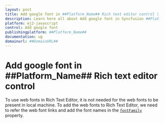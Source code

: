 ```yaml
---
layout: post
title: Add google font in ##Platform_Name## Rich text editor control | Syncfusion
description: Learn here all about Add google font in Syncfusion ##Platform_Name## Rich text editor control of Syncfusion Essential JS 2 and more.
platform: ej2-javascript
control: Add google font 
publishingplatform: ##Platform_Name##
documentation: ug
domainurl: ##DomainURL##
---
```


# Add google font in ##Platform_Name## Rich text editor control

To use web fonts in Rich Text Editor, it is not needed for the web fonts to be present in local machine. To add the web fonts to Rich Text Editor, we need to refer the web font links and add the font names in the [`fontFamily`](../../api/rich-text-editor/#fontfamily) property.

